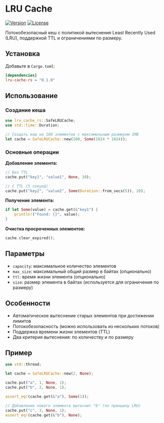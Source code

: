 # LRU Cache
[![Version](https://img.shields.io/crates/v/lru-cache-rs)](https://crates.io/crates/lru-cache-rs)
[![License](https://img.shields.io/crates/l/lru-cache-rs)](License)


Потокобезопасный кеш с политикой вытеснения Least Recently Used (LRU), поддержкой TTL и ограничениями по размеру.

## Установка

Добавьте в `Cargo.toml`:

```toml
[dependencies]
lru-cache-rs = "0.1.0"
```

## Использование

### Создание кеша

```rust
use lru_cache_rs::SafeLRUCache;
use std::time::Duration;

// Создать кеш на 100 элементов с максимальным размером 1MB
let cache = SafeLRUCache::new(100, Some(1024 * 1024));
```

### Основные операции

**Добавление элемента:**
```rust
// Без TTL
cache.put("key1", "value1", None, 10);

// С TTL (5 секунд)
cache.put("key2", "value2", Some(Duration::from_secs(5)), 20);
```

**Получение элемента:**
```rust
if let Some(value) = cache.get(&"key1") {
    println!("Found: {}", value);
}
```

**Очистка просроченных элементов:**
```rust
cache.clear_expired();
```

## Параметры

- `capacity`: максимальное количество элементов
- `max_size`: максимальный общий размер в байтах (опционально)
- `ttl`: время жизни элемента (опционально)
- `size`: размер элемента в байтах (используется для ограничения по размеру)

## Особенности

- Автоматическое вытеснение старых элементов при достижении лимитов
- Потокобезопасность (можно использовать из нескольких потоков)
- Поддержка времени жизни элементов (TTL)
- Два критерия вытеснения: по количеству и по размеру

## Пример

```rust
use std::thread;

let cache = SafeLRUCache::new(2, None);

cache.put("a", 1, None, 1);
cache.put("b", 2, None, 1);

assert_eq!(cache.get(&"a"), Some(1));

// Добавление нового элемента вытеснит "b" (по принципу LRU)
cache.put("c", 3, None, 1);
assert_eq!(cache.get(&"b"), None);
```
